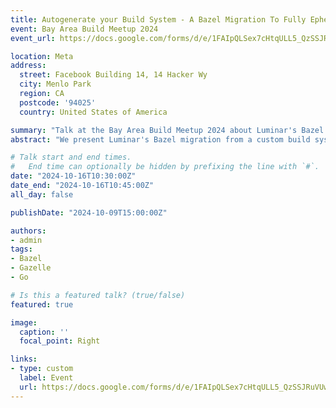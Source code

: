```yaml
---
title: Autogenerate your Build System - A Bazel Migration To Fully Ephemeral BUILD Files
event: Bay Area Build Meetup 2024
event_url: https://docs.google.com/forms/d/e/1FAIpQLSex7cHtqULL5_QzSSJRuVUwEKvTuCR6HEC8Os9MqfTln3qiyA/viewform

location: Meta
address:
  street: Facebook Building 14, 14 Hacker Wy
  city: Menlo Park
  region: CA
  postcode: '94025'
  country: United States of America

summary: "Talk at the Bay Area Build Meetup 2024 about Luminar's Bazel migration strategy using fully ephemeral BUILD files"
abstract: "We present Luminar's Bazel migration from a custom build system based on the C++ package manager Conan to Bazel. Our focus is on leveraging the tool Gazelle for automatic build file generation which enables us to have fully ephemeral BUILD files, which are not being tracked in version control. Additionally, we use Nix as a package manager for seamless management of all C++ toolchains and the inclusion of third-party dependencies that are not trivial to compile with Bazel. We will also share our experience during and after the migration with this unique approach of using ephemeral BUILD files integrated in a regular Bazel workspace . This method enabled us to operate both the legacy and new build systems simultaneously for approximately a year, without imposing additional burdens on developers or exerting undue pressure on the migration team. First, we briefly discuss our existing build system based on Conan and motivate why we migrate to Bazel. Then, we present our step-by-step approach, offering valuable insights and lessons learned from the ongoing migration process, as seen from both a developer's and a Bazel migration team's perspective. Key components of our migration strategy are explored, beginning with the implementation of our own C++ language extension for Gazelle. We explain how Gazelle automates the creation of Bazel BUILD files exclusively based on a standardized file and folder structure. In our case, this structure was already defined by our Conan packages. This allows us not only to migrate our codebase once from Conan to Bazel, but also to continuously maintain our Bazel BUILD files in a consistent way. Our methodology carries numerous advantages. Auto-generating our build targets eliminates the overhead for developers in managing a multitude of targets. It also reduces the need for Bazel experts to teach developers, as many won't interact directly with BUILD files. Adherence to Bazel's best practices becomes easier, aiming for the smallest possible targets to fully exploit Bazel's parallelization. Significant changes to the build system, typically requiring large scale changes across the codebase, can be implemented seamlessly, without disrupting the developers’ workflow. An example of such a large-scale change was a refactoring on how we specify copts, which we implemented by only changing the code at a single place rather than touching every BUILD file. Finally, the fact that BUILD files are not tracked in version control promotes a cleaner and more efficient development process, eliminating unnecessary clutter and reducing the risk of conflicts. Finally, we delve into the integration of the Nix package manager with Bazel, showcasing how it simplifies the inclusion of third-party dependencies that are not trivial to compile natively with Bazel such as QNX. This integration enhances our workflow, providing a seamless approach to managing and distributing external packages. Attendees will gain valuable insights from our migration strategy. We will share benefits and lessons learned of running Gazelle and Nix in conjunction with Bazel in production for more than a year. We hope this can kick off further efforts in creating an open-source C++ language extension for Gazelle."

# Talk start and end times.
#   End time can optionally be hidden by prefixing the line with `#`.
date: "2024-10-16T10:30:00Z"
date_end: "2024-10-16T10:45:00Z"
all_day: false

publishDate: "2024-10-09T15:00:00Z"

authors:
- admin
tags:
- Bazel
- Gazelle
- Go

# Is this a featured talk? (true/false)
featured: true

image:
  caption: ''
  focal_point: Right

links:
- type: custom
  label: Event
  url: https://docs.google.com/forms/d/e/1FAIpQLSex7cHtqULL5_QzSSJRuVUwEKvTuCR6HEC8Os9MqfTln3qiyA/viewform
---
```

